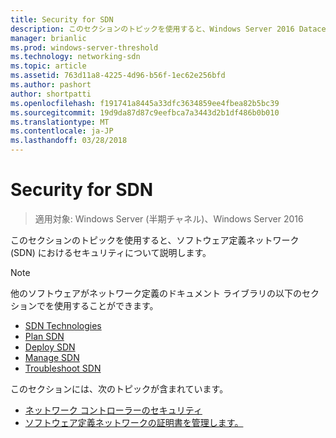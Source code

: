 ```yaml
---
title: Security for SDN
description: このセクションのトピックを使用すると、Windows Server 2016 Datacenter にソフトウェアがネットワーク定義 \(SDN\) におけるセキュリティについて説明します。
manager: brianlic
ms.prod: windows-server-threshold
ms.technology: networking-sdn
ms.topic: article
ms.assetid: 763d11a8-4225-4d96-b56f-1ec62e256bfd
ms.author: pashort
author: shortpatti
ms.openlocfilehash: f191741a8445a33dfc3634859ee4fbea82b5bc39
ms.sourcegitcommit: 19d9da87d87c9eefbca7a3443d2b1df486b0b010
ms.translationtype: MT
ms.contentlocale: ja-JP
ms.lasthandoff: 03/28/2018
---
```

# <a name="security-for-sdn"></a>Security for SDN

>適用対象: Windows Server (半期チャネル)、Windows Server 2016

このセクションのトピックを使用すると、ソフトウェア定義ネットワーク \(SDN\) におけるセキュリティについて説明します。

>[!Note]
>他のソフトウェアがネットワーク定義のドキュメント ライブラリの以下のセクションでを使用することができます。
>
> - [SDN Technologies](../technologies/Software-Defined-Networking-Technologies.md)  
> - [Plan SDN](../plan/Plan-Software-Defined-Networking.md) 
> - [Deploy SDN](../deploy/Deploy-Software-Defined-Networking.md)  
> - [Manage SDN](../manage/manage-sdn.md)  
> - [Troubleshoot SDN](../troubleshoot/Troubleshoot-Software-Defined-Networking.md)

このセクションには、次のトピックが含まれています。

- [ネットワーク コントローラーのセキュリティ](nc-security.md)
- [ソフトウェア定義ネットワークの証明書を管理します。](sdn-manage-certs.md)